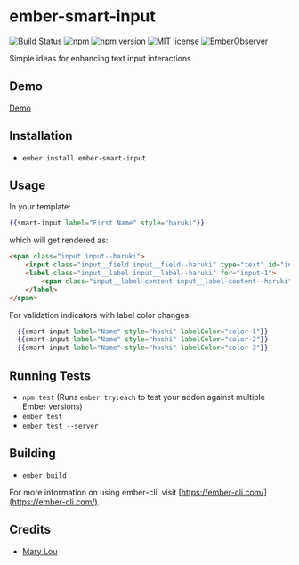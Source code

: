 # ember-smart-input

[![Build Status](https://travis-ci.org/rajasegar/ember-smart-input.svg?branch=master)](https://travis-ci.org/rajasegar/ember-smart-input) 
[![npm](https://img.shields.io/npm/dm/ember-smart-input.svg)](https://www.npmjs.com/package/ember-smart-input)
[![npm version](http://img.shields.io/npm/v/ember-smart-input.svg?style=flat)](https://npmjs.org/package/ember-smart-input "View this project on npm")
[![MIT license](http://img.shields.io/badge/license-MIT-brightgreen.svg)](http://opensource.org/licenses/MIT)
[![EmberObserver](http://emberobserver.com/badges/ember-smart-input.svg?branch=master)](http://emberobserver.com/addons/ember-smart-input)

Simple ideas for enhancing text input interactions 

## Demo
[Demo](http://rajasegar.github.io/ember-smart-input)

## Installation

* `ember install ember-smart-input`

## Usage

In your template:
```hbs
{{smart-input label="First Name" style="haruki"}}
```

which will get rendered as:
```html
<span class="input input--haruki">
    <input class="input__field input__field--haruki" type="text" id="input-1" />
    <label class="input__label input__label--haruki" for="input-1">
        <span class="input__label-content input__label-content--haruki">First Name</span>
    </label>
</span>
```
For validation indicators with label color changes:
```hbs
  {{smart-input label="Name" style="hoshi" labelColor="color-1"}}
  {{smart-input label="Name" style="hoshi" labelColor="color-2"}}
  {{smart-input label="Name" style="hoshi" labelColor="color-3"}}
```


## Running Tests

* `npm test` (Runs `ember try:each` to test your addon against multiple Ember versions)
* `ember test`
* `ember test --server`

## Building

* `ember build`

For more information on using ember-cli, visit [https://ember-cli.com/](https://ember-cli.com/).

## Credits
* [Mary Lou](https://github.com/crnacura)
